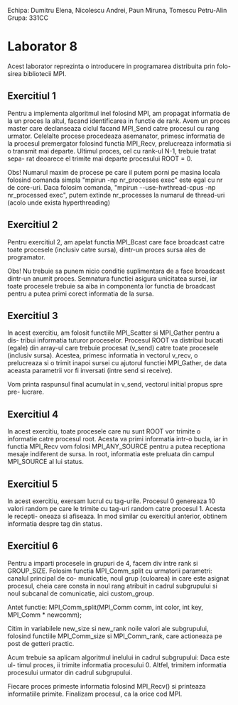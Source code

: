 Echipa: Dumitru Elena, Nicolescu Andrei, Paun Miruna, Tomescu Petru-Alin
Grupa: 331CC

# Laborator 8

Acest laborator reprezinta o introducere in programarea distribuita prin folo-
sirea bibliotecii MPI.


## Exercitiul 1

Pentru a implementa algoritmul inel folosind MPI, am propagat informatia de la
un proces la altul, facand identificarea in functie de rank.
Avem un proces master care declanseaza ciclul facand MPI_Send catre procesul 
cu rang urmator. Celelalte procese procedeaza asemanator, primesc informatia
de la procesul premergator folosind functia MPI_Recv, prelucreaza informatia si
o transmit mai departe. Ultimul proces, cel cu rank-ul N-1, trebuie tratat sepa-
rat deoarece el trimite mai departe procesului ROOT = 0.

Obs! Numarul maxim de procese pe care il putem porni pe masina locala folosind
comanda simpla "mpirun -np nr_processes exec" este egal cu nr de core-uri.
Daca folosim comanda, "mpirun --use-hwthread-cpus -np nr_processed exec", putem
extinde nr_processes la numarul de thread-uri (acolo unde exista hyperthreading)


## Exercitiul 2

Pentru exercitiul 2, am apelat functia MPI_Bcast care face broadcast catre toate
procesele (inclusiv catre sursa), dintr-un proces sursa ales de programator.

Obs! Nu trebuie sa punem nicio conditie suplimentara de a face broadcast 
dintr-un anumit proces. Semnatura functiei asigura unicitatea sursei, iar toate
procesele trebuie sa aiba in componenta lor functia de broadcast pentru a putea
primi corect informatia de la sursa.


## Exercitiul 3

In acest exercitiu, am folosit functiile MPI_Scatter si MPI_Gather pentru a dis-
tribui informatia tuturor proceselor.
Procesul ROOT va distribui bucati (egale) din array-ul care trebuie procesat 
(v_send) catre toate procesele (inclusiv sursa). Acestea, primesc informatia in
vectorul v_recv, o prelucreaza si o trimit inapoi sursei cu ajutorul functiei
MPI_Gather, de data aceasta parametrii vor fi inversati (intre send si receive).

Vom printa raspunsul final acumulat in v_send, vectorul initial propus spre pre-
lucrare.


## Exercitiul 4

In acest exercitiu, toate procesele care nu sunt ROOT vor trimite o informatie
catre procesul root. Acesta va primi informatia intr-o bucla, iar in functia
MPI_Recv vom folosi MPI_ANY_SOURCE pentru a putea receptiona mesaje indiferent
de sursa.
In root, informatia este preluata din campul MPI_SOURCE al lui status.


## Exercitiul 5

In acest exercitiu, exersam lucrul cu tag-urile. Procesul 0 genereaza 10 valori
random pe care le trimite cu tag-uri random catre procesul 1. Acesta le recepti-
oneaza si afiseaza. In mod similar cu exercitiul anterior, obtinem informatia 
despre tag din status.


## Exercitiul 6

Pentru a imparti procesele in grupuri de 4, facem div intre rank si GROUP_SIZE.
Folosim functia MPI_Comm_split cu urmatorii parametri: canalul principal de co-
municatie, noul grup (culoarea) in care este asignat procesul, cheia care consta
in noul rang atribuit in cadrul subgrupului si noul subcanal de comunicatie,
aici custom_group.

Antet functie: 
MPI_Comm_split(MPI_Comm comm, int color, int key, MPI_Comm * newcomm);

Citim in variabilele new_size si new_rank noile valori ale subgrupului, folosind
functiile MPI_Comm_size si MPI_Comm_rank, care actioneaza pe post de getteri
practic.

Acum trebuie sa aplicam algoritmul inelului in cadrul subgrupului: Daca este ul-
timul proces, ii trimite informatia procesului 0. Altfel, trimitem informatia
procesului urmator din cadrul subgrupului.

Fiecare proces primeste informatia folosind MPI_Recv() si printeaza informatiile
primite. Finalizam procesul, ca la orice cod MPI.







